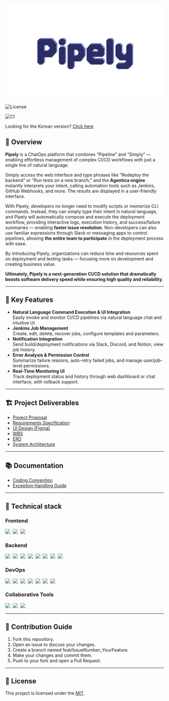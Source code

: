<p align="center">
  <img src="frontend/src/assets/images/logo.png" alt="Pipely 대표 이미지" />
</p>

![License](https://img.shields.io/badge/license-MIT-blue)

![CI](https://github.com/baepo-minjok/pipely/blob/develop/.github/workflows/ci.yml/badge.svg)

Looking for the Korean version? [Click here](./README.ko.md)

## 🔦 Overview

**Pipely** is a ChatOps platform that combines “Pipeline” and “Simply” — enabling effortless management of complex CI/CD
workflows with just a single line of natural language.

Simply access the web interface and type phrases like
“Redeploy the backend” or “Run tests on a new branch,”
and the **Agentica engine** instantly interprets your intent, calling automation tools such as Jenkins, GitHub Webhooks,
and
more. The results are displayed in a user-friendly interface.

With Pipely, developers no longer need to modify scripts or memorize CLI commands.
Instead, they can simply type their intent in natural language, and Pipely will automatically compose and execute the
deployment workflow, providing interactive logs, execution history, and success/failure summaries — enabling **faster
issue resolution**.
Non-developers can also use familiar expressions through Slack or messaging apps to control pipelines, allowing **the
entire team to participate** in the deployment process with ease.

By introducing Pipely, organizations can reduce time and resources spent on deployment and testing tasks — focusing more
on development and creating business value.

**Ultimately, Pipely is a next-generation CI/CD solution that dramatically boosts software delivery speed while ensuring
high quality and reliability**.

---

## 🚀 Key Features

- **Natural Language Command Execution & UI Integration**  
  Easily invoke and monitor CI/CD pipelines via natural language chat and intuitive UI.
- **Jenkins Job Management**  
  Create, edit, delete, recover jobs, configure templates and parameters.
- **Notification Integration**  
  Send build/deployment notifications via Slack, Discord, and Notion, view job history.
- **Error Analysis & Permission Control**  
  Summarize failure reasons, auto-retry failed jobs, and manage user/job-level permissions.
- **Real-Time Monitoring UI**  
  Track deployment status and history through web dashboard or chat interface, with rollback support.

---

## 🏗️ Project Deliverables

- [Project Proposal](https://docs.google.com/document/d/1k67gqPe3trgWKEwNCG3rgeZHXsozqcXqJuEBqYkPhXc/edit?tab=t.0)
- [Requirements Specification](https://docs.google.com/spreadsheets/d/1apwYQch5wEJAdfZa1ZlTZmPqGK5NtT89TuzFT1B8dys/edit?gid=0#gid=0)
- [UI Design (Figma)](https://www.figma.com/design/d22K0lpjOcG7vH8kbQ4DzE/Pipely?node-id=2-2&t=8GOfcsjIorznJyGb-1)
- [WBS](https://docs.google.com/spreadsheets/d/1iceBM2KVSLNEKkg-Gaetar4pg-WtLEhwqcESs2ilzfQ/edit?gid=0#gid=0)
- [ERD](https://www.erdcloud.com/d/TTcoWmJC4Q64MauFX)
- [System Architecture](https://github.com/baepo-minjok/pipely/wiki/System-Architecture)

---

## 📚 Documentation

- [Coding Convention](https://github.com/baepo-minjok/pipely/wiki#pipely-wiki)
- [Exception Handling Guide](https://github.com/baepo-minjok/pipely/wiki/%EC%98%88%EC%99%B8-%EC%B2%98%EB%A6%AC-%EA%B0%80%EC%9D%B4%EB%93%9C)

---

## 🧰 Technical stack

### Frontend

<p>
  <img src="https://img.shields.io/badge/Vue.js-35495E?logo=vue.js&logoColor=4FC08D&style=flat">&nbsp;
  <img src="https://img.shields.io/badge/Vite-646CFF?logo=vite&logoColor=white&style=flat">&nbsp;
  <img src="https://img.shields.io/badge/Axios-5A29E4?logo=axios&logoColor=white&style=flat">
</p>

### Backend

<p> 
  <img src="https://img.shields.io/badge/Spring_Boot-6DB33F?logo=spring-boot&logoColor=white&style=flat">&nbsp;
  <img src="https://img.shields.io/badge/Java-007396?logo=java&logoColor=white&style=flat">&nbsp;
  <img src="https://img.shields.io/badge/JPA-Hibernate-59666C?logo=hibernate&logoColor=white&style=flat">&nbsp;
  <img src="https://img.shields.io/badge/MariaDB-003545?logo=mariadb&logoColor=white&style=flat">&nbsp;
  <img src="https://img.shields.io/badge/Swagger-85EA2D?logo=swagger&logoColor=black&style=flat">&nbsp;
  <img src="https://img.shields.io/badge/Spring_Security-6DB33F?logo=springsecurity&logoColor=white&style=flat">&nbsp;
  <img src="https://img.shields.io/badge/Mustache-FFC72C?logoColor=black&style=flat">&nbsp;
  <img src="https://img.shields.io/badge/NestJS-E0234E?logo=nestjs&logoColor=white&style=flat"> 
</p>

### DevOps

<p> 
  <img src="https://img.shields.io/badge/Docker-2496ED?logo=docker&logoColor=white&style=flat">&nbsp; 
  <img src="https://img.shields.io/badge/Kubernetes-326CE5?logo=kubernetes&logoColor=white&style=flat">&nbsp; 
  <img src="https://img.shields.io/badge/Jenkins-D24939?logo=jenkins&logoColor=white&style=flat">&nbsp; 
  <img src="https://img.shields.io/badge/GitHub_Webhook-181717?logo=github&logoColor=white&style=flat">&nbsp;
  <img src="https://img.shields.io/badge/Helm-0F1689?logo=helm&logoColor=white&style=flat">&nbsp; 
  <img src="https://img.shields.io/badge/Agentica-0A192F?style=flat&logo=chatbot&logoColor=white">&nbsp; 
  <img src="https://img.shields.io/badge/Discord_Webhook-5865F2?logo=discord&logoColor=white&style=flat"> 
</p>

### Collaborative Tools

<p> 
  <img src="https://img.shields.io/badge/Notion-000000?logo=notion&logoColor=white&style=flat">&nbsp;
  <img src="https://img.shields.io/badge/GitHub-181717?logo=github&logoColor=white&style=flat">&nbsp;
  <img src="https://img.shields.io/badge/Discord-5865F2?logo=discord&logoColor=white&style=flat">
</p>

---

## 🤝 Contribution Guide

1. Fork this repository.
2. Open an issue to discuss your changes.
2. Create a branch named feat/IssueNumber_YourFeature.
3. Make your changes and commit them.
4. Push to your fork and open a Pull Request.

---

## 📄 License

This project is licensed under the [MIT](./LICENSE).
